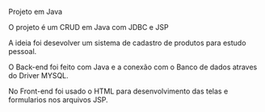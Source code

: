 Projeto em Java

O projeto é um CRUD em Java com JDBC e JSP

A ideia foi desevolver um sistema de cadastro de produtos para estudo pessoal.

O Back-end foi feito com Java e a conexão com o Banco de dados atraves do Driver MYSQL. 

No Front-end foi usado o HTML para desenvolvimento das telas e formularios nos arquivos JSP.
